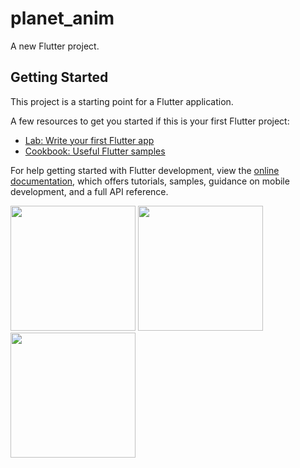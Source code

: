 # planet_anim

A new Flutter project.

## Getting Started

This project is a starting point for a Flutter application.

A few resources to get you started if this is your first Flutter project:

- [Lab: Write your first Flutter app](https://docs.flutter.dev/get-started/codelab)
- [Cookbook: Useful Flutter samples](https://docs.flutter.dev/cookbook)

For help getting started with Flutter development, view the
[online documentation](https://docs.flutter.dev/), which offers tutorials,
samples, guidance on mobile development, and a full API reference.


<p>
  <img src="https://github.com/HarshilMoradiya1244/planet_anim/assets/142592789/d545e399-32ee-4a57-814a-4e262b99cc11",height="200"width="200">
  <img src="https://github.com/HarshilMoradiya1244/planet_anim/assets/142592789/9b1310c1-7483-4ea7-affe-ddfb8191f77b",height="200"width="200">
  <img src="https://github.com/HarshilMoradiya1244/planet_anim/assets/142592789/28439502-8045-4c96-afa1-03eb4750937d",height="200"width="200">
 
</p>



